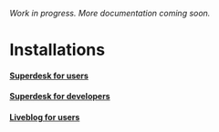 *Work in progress. More documentation coming soon.*

# Installations
#### [Superdesk for users](https://github.com/superdesk/fireq/tree/master/files/superdesk)
#### [Superdesk for developers](https://github.com/superdesk/fireq/tree/master/files/superdesk-dev)
#### [Liveblog for users](https://github.com/superdesk/fireq/tree/master/files/liveblog)
